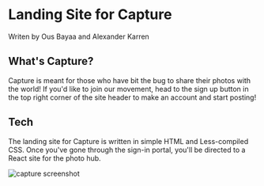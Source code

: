 # Landing Site for Capture

Writen by Ous Bayaa and Alexander Karren

## What's Capture?

Capture is meant for those who have bit the bug to share their photos with the world! If you'd like to join our movement, head to the sign up button in the top right corner of the site header to make an account and start posting!

## Tech

The landing site for Capture is written in simple HTML and Less-compiled CSS. Once you've gone through the sign-in portal, you'll be directed to a React site for the photo hub.

![capture screenshot](/screenshot.jpg)
